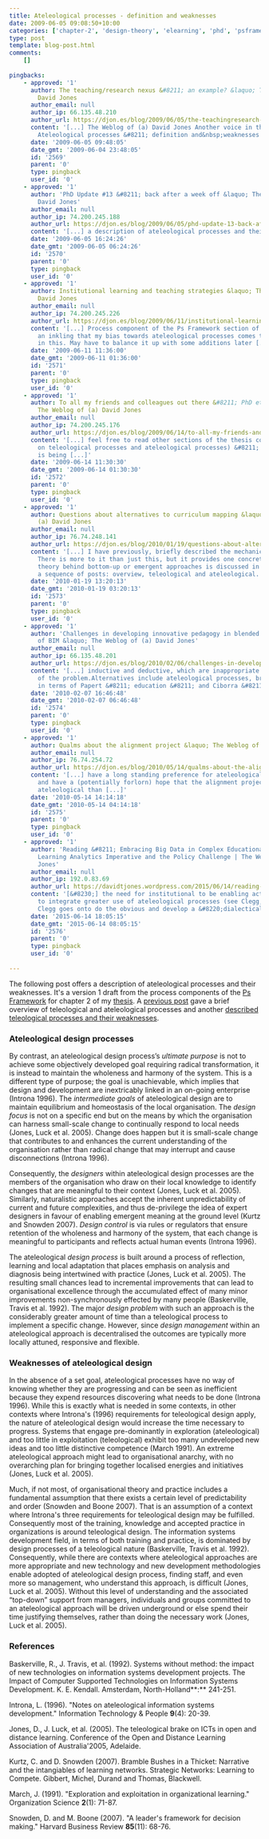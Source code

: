```yaml
---
title: Ateleological processes - definition and weaknesses
date: 2009-06-05 09:08:50+10:00
categories: ['chapter-2', 'design-theory', 'elearning', 'phd', 'psframework', 'thesis']
type: post
template: blog-post.html
comments:
    []
    
pingbacks:
    - approved: '1'
      author: The teaching/research nexus &#8211; an example? &laquo; The Weblog of (a)
        David Jones
      author_email: null
      author_ip: 66.135.48.210
      author_url: https://djon.es/blog/2009/06/05/the-teachingresearch-nexus-an-example/
      content: '[...] The Weblog of (a) David Jones Another voice in the blogosphere    &laquo;
        Ateleological processes &#8211; definition and&nbsp;weaknesses [...]'
      date: '2009-06-05 09:48:05'
      date_gmt: '2009-06-04 23:48:05'
      id: '2569'
      parent: '0'
      type: pingback
      user_id: '0'
    - approved: '1'
      author: 'PhD Update #13 &#8211; back after a week off &laquo; The Weblog of (a)
        David Jones'
      author_email: null
      author_ip: 74.200.245.188
      author_url: https://djon.es/blog/2009/06/05/phd-update-13-back-after-a-week-off/
      content: '[...] a description of ateleological processes and their weaknesses. [...]'
      date: '2009-06-05 16:24:26'
      date_gmt: '2009-06-05 06:24:26'
      id: '2570'
      parent: '0'
      type: pingback
      user_id: '0'
    - approved: '1'
      author: Institutional learning and teaching strategies &laquo; The Weblog of (a)
        David Jones
      author_email: null
      author_ip: 74.200.245.226
      author_url: https://djon.es/blog/2009/06/11/institutional-learning-and-teaching-strategies/
      content: '[...] Process component of the Ps Framework section of my thesis. I have
        an inkling that my bias towards ateleological processes comes through a bit strong
        in this. May have to balance it up with some additions later [...]'
      date: '2009-06-11 11:36:00'
      date_gmt: '2009-06-11 01:36:00'
      id: '2571'
      parent: '0'
      type: pingback
      user_id: '0'
    - approved: '1'
      author: To all my friends and colleagues out there &#8211; PhD etiquette &laquo;
        The Weblog of (a) David Jones
      author_email: null
      author_ip: 74.200.245.176
      author_url: https://djon.es/blog/2009/06/14/to-all-my-friends-and-colleagues-out-there-phd-etiquette/
      content: '[...] feel free to read other sections of the thesis completed recently
        on teleological processes and ateleological processes) &#8211; see some progress
        is being [...]'
      date: '2009-06-14 11:30:30'
      date_gmt: '2009-06-14 01:30:30'
      id: '2572'
      parent: '0'
      type: pingback
      user_id: '0'
    - approved: '1'
      author: Questions about alternatives to curriculum mapping &laquo; The Weblog of
        (a) David Jones
      author_email: null
      author_ip: 76.74.248.141
      author_url: https://djon.es/blog/2010/01/19/questions-about-alternatives-to-curriculum-mapping/
      content: '[...] I have previously, briefly described the mechanics of such a solution.
        There is more to it than just this, but it provides one concrete example. The
        theory behind bottom-up or emergent approaches is discussed in more detail in
        a sequence of posts: overview, teleological and ateleological. [...]'
      date: '2010-01-19 13:20:13'
      date_gmt: '2010-01-19 03:20:13'
      id: '2573'
      parent: '0'
      type: pingback
      user_id: '0'
    - approved: '1'
      author: 'Challenges in developing innovative pedagogy in blended learning: The case
        of BIM &laquo; The Weblog of (a) David Jones'
      author_email: null
      author_ip: 66.135.48.201
      author_url: https://djon.es/blog/2010/02/06/challenges-in-developing-innovative-pedagogy-in-blended-learning-the-case-of-bim/
      content: '[...] inductive and deductive, which are inappropriate for the nature
        of the problem.Alternatives include ateleological processes, bricolage (especially
        in terms of Papert &#8211; education &#8211; and Ciborra &#8211; information [...]'
      date: '2010-02-07 16:46:48'
      date_gmt: '2010-02-07 06:46:48'
      id: '2574'
      parent: '0'
      type: pingback
      user_id: '0'
    - approved: '1'
      author: Qualms about the alignment project &laquo; The Weblog of (a) David Jones
      author_email: null
      author_ip: 76.74.254.72
      author_url: https://djon.es/blog/2010/05/14/qualms-about-the-alignment-project/
      content: '[...] have a long standing preference for ateleological design processes
        and have a (potentially forlorn) hope that the alignment project might be more
        ateleological than [...]'
      date: '2010-05-14 14:14:18'
      date_gmt: '2010-05-14 04:14:18'
      id: '2575'
      parent: '0'
      type: pingback
      user_id: '0'
    - approved: '1'
      author: 'Reading &#8211; Embracing Big Data in Complex Educational Systems: The
        Learning Analytics Imperative and the Policy Challenge | The Weblog of (a) David
        Jones'
      author_email: null
      author_ip: 192.0.83.69
      author_url: https://davidtjones.wordpress.com/2015/06/14/reading-embracing-big-data-in-complex-educational-systems-the-learning-analytics-imperative-and-the-policy-challenge/
      content: '[&#8230;] the need for institutional to be enabling actors within institutions
        to integrate greater use of ateleological processes (see Clegg, 2002). Of course,
        Clegg goes onto do the obvious and develop a &#8220;dialectical [&#8230;]'
      date: '2015-06-14 18:05:15'
      date_gmt: '2015-06-14 08:05:15'
      id: '2576'
      parent: '0'
      type: pingback
      user_id: '0'
    
---
```

The following post offers a description of ateleological processes and their weaknesses. It's a version 1 draft from the process components of the [Ps Framework](/blog2/2009/03/18/the-ps-framework/) for chapter 2 of my [thesis](/blog2/research/phd-thesis/). A [previous post](/blog2/2009/05/25/teleological-and-ateleological-processes/) gave a brief overview of teleological and ateleological processes and another [described teleological processes and their weaknesses](/blog2/2009/06/05/teleological-design-definition-and-weaknesses/).

### Ateleological design processes

By contrast, an ateleological design process’s _ultimate purpose_ is not to achieve some objectively developed goal requiring radical transformation, it is instead to maintain the wholeness and harmony of the system. This is a different type of purpose; the goal is unachievable, which implies that design and development are inextricably linked in an on-going enterprise (Introna 1996). The _intermediate goals_ of ateleological design are to maintain equilibrium and homeostasis of the local organisation. The _design focus_ is not on a specific end but on the means by which the organisation can harness small-scale change to continually respond to local needs (Jones, Luck et al. 2005). Change does happen but it is small-scale change that contributes to and enhances the current understanding of the organisation rather than radical change that may interrupt and cause disconnections (Introna 1996).

Consequently, the _designers_ within ateleological design processes are the members of the organisation who draw on their local knowledge to identify changes that are meaningful to their context (Jones, Luck et al. 2005). Similarly, naturalistic approaches accept the inherent unpredictability of current and future complexities, and thus de-privilege the idea of expert designers in favour of enabling emergent meaning at the ground level (Kurtz and Snowden 2007). _Design control_ is via rules or regulators that ensure retention of the wholeness and harmony of the system, that each change is meaningful to participants and reflects actual human events (Introna 1996).

The ateleological _design process_ is built around a process of reflection, learning and local adaptation that places emphasis on analysis and diagnosis being intertwined with practice (Jones, Luck et al. 2005). The resulting small chances lead to incremental improvements that can lead to organisational excellence through the accumulated effect of many minor improvements non-synchronously effected by many people (Baskerville, Travis et al. 1992). The major _design problem_ with such an approach is the considerably greater amount of time than a teleological process to implement a specific change. However, since _design management_ within an ateleological approach is decentralised the outcomes are typically more locally attuned, responsive and flexible.

### Weaknesses of ateleological design

In the absence of a set goal, ateleological processes have no way of knowing whether they are progressing and can be seen as inefficient because they expend resources discovering what needs to be done (Introna 1996). While this is exactly what is needed in some contexts, in other contexts where Introna's (1996) requirements for teleological design apply, the nature of ateleological design would increase the time necessary to progress. Systems that engage pre-dominantly in exploration (ateleological) and too little in exploitation (teleological) exhibit too many undeveloped new ideas and too little distinctive competence (March 1991). An extreme ateleological approach might lead to organisational anarchy, with no overarching plan for bringing together localised energies and initiatives (Jones, Luck et al. 2005).

Much, if not most, of organisational theory and practice includes a fundamental assumption that there exists a certain level of predictability and order (Snowden and Boone 2007). That is an assumption of a context where Introna's three requirements for teleological design may be fulfilled. Consequently most of the training, knowledge and accepted practice in organizations is around teleological design. The information systems development field, in terms of both training and practice, is dominated by design processes of a teleological nature (Baskerville, Travis et al. 1992). Consequently, while there are contexts where ateleological approaches are more appropriate and new technology and new development methodologies enable adopted of ateleological design process, finding staff, and even more so management, who understand this approach, is difficult (Jones, Luck et al. 2005). Without this level of understanding and the associated “top-down” support from managers, individuals and groups committed to an ateleological approach will be driven underground or else spend their time justifying themselves, rather than doing the necessary work (Jones, Luck et al. 2005).

### References

Baskerville, R., J. Travis, et al. (1992). Systems without method: the impact of new technologies on information systems development projects. The Impact of Computer Supported Technologies on Information Systems Development. K. E. Kendall. Amsterdam, North-Holland**:** 241-251.

Introna, L. (1996). "Notes on ateleological information systems development." Information Technology & People **9**(4): 20-39.

Jones, D., J. Luck, et al. (2005). The teleological brake on ICTs in open and distance learning. Conference of the Open and Distance Learning Association of Australia'2005, Adelaide.

Kurtz, C. and D. Snowden (2007). Bramble Bushes in a Thicket: Narrative and the intangiables of learning networks. Strategic Networks: Learning to Compete. Gibbert, Michel, Durand and Thomas, Blackwell.

March, J. (1991). "Exploration and exploitation in organizational learning." Organization Science **2**(1): 71-87.

Snowden, D. and M. Boone (2007). "A leader's framework for decision making." Harvard Business Review **85**(11): 68-76.